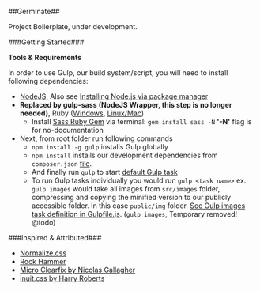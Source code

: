 ##Germinate##

Project Boilerplate, under development.

###Getting Started###

**Tools & Requirements**

In order to use Gulp, our build system/script, you will need to install following dependencies:

+ [NodeJS](http://nodejs.org), Also see [Installing Node.js via package manager](https://github.com/joyent/node/wiki/installing-node.js-via-package-manager)
+ **Replaced by gulp-sass (NodeJS Wrapper, this step is no longer needed)**, Ruby ([Windows](http://rubyinstaller.org), [Linux/Mac](http://rvm.io))
  + Install [Sass Ruby Gem](https://rubygems.org/gems/sass) via terminal: `gem install sass -N` __'-N'__ flag is for no-documentation
+ Next, from root folder run following commands
  + `npm install -g gulp` installs Gulp globally
  + `npm install` installs our development dependencies from `composer.json` [file](https://github.com/alenabdula/germinate/blob/master/package.json#L10).
  + And finally run `gulp` to start [default Gulp task](https://github.com/alenabdula/germinate/blob/master/Gulpfile.js#L118)
  + To run Gulp tasks individually you would run `gulp <task name>` ex. `gulp images` would take all images from `src/images` folder, compressing and copying the minified version to our publicly accessible folder. In this case `public/img` folder. [See Gulp images task definition in Gulpfile.js](https://github.com/alenabdula/germinate/blob/master/Gulpfile.js#L90). (`gulp images`, Temporary removed! @todo)

###Inspired & Attributed###

- [Normalize.css](http://necolas.github.io/normalize.css)
- [Rock Hammer](https://github.com/malarkey/Rock-Hammer)
- [Micro Clearfix by Nicolas Gallagher](http://nicolasgallagher.com/micro-clearfix-hack)
- [inuit.css by Harry Roberts](https://github.com/csswizardry/inuit.css)
